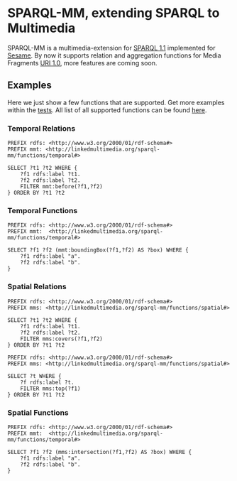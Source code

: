 # SPARQL-MM, extending SPARQL to Multimedia

SPARQL-MM is a multimedia-extension for [SPARQL 1.1](http://www.w3.org/TR/sparql11-query/) implemented for [Sesame](http://www.openrdf.org/).
By now it supports relation and aggregation functions for Media Fragments [URI 1.0](http://www.w3.org/TR/media-frags/), more features are coming soon.

## Examples
Here we just show a few functions that are supported. Get more examples within the [tests](https://github.com/tkurz/sparql-mm/blob/master/src/test/java/com/github/tkurz/sparqlmm).
All list of all supported functions can be found [here](https://github.com/tkurz/sparql-mm/blob/master/doc/sparql-mm-functions.md).

### Temporal Relations

```SPARQL
PREFIX rdfs: <http://www.w3.org/2000/01/rdf-schema#>
PREFIX mmt: <http://linkedmultimedia.org/sparql-mm/functions/temporal#>

SELECT ?t1 ?t2 WHERE {
    ?f1 rdfs:label ?t1.
    ?f2 rdfs:label ?t2.
    FILTER mmt:before(?f1,?f2)
} ORDER BY ?t1 ?t2
```

### Temporal Functions

```SPARQL
PREFIX rdfs: <http://www.w3.org/2000/01/rdf-schema#>
PREFIX mmt:  <http://linkedmultimedia.org/sparql-mm/functions/temporal#>

SELECT ?f1 ?f2 (mmt:boundingBox(?f1,?f2) AS ?box) WHERE {
    ?f1 rdfs:label "a".
    ?f2 rdfs:label "b".
}
```

### Spatial Relations

```SPARQL
PREFIX rdfs: <http://www.w3.org/2000/01/rdf-schema#>
PREFIX mms: <http://linkedmultimedia.org/sparql-mm/functions/spatial#>

SELECT ?t1 ?t2 WHERE {
    ?f1 rdfs:label ?t1.
    ?f2 rdfs:label ?t2.
    FILTER mms:covers(?f1,?f2)
} ORDER BY ?t1 ?t2
```

```SPARQL
PREFIX rdfs: <http://www.w3.org/2000/01/rdf-schema#>
PREFIX mms: <http://linkedmultimedia.org/sparql-mm/functions/spatial#>

SELECT ?t WHERE {
    ?f rdfs:label ?t.
    FILTER mms:top(?f1)
} ORDER BY ?t1 ?t2
```

### Spatial Functions

```SPARQL
PREFIX rdfs: <http://www.w3.org/2000/01/rdf-schema#>
PREFIX mmt:  <http://linkedmultimedia.org/sparql-mm/functions/temporal#>

SELECT ?f1 ?f2 (mms:intersection(?f1,?f2) AS ?box) WHERE {
    ?f1 rdfs:label "a".
    ?f2 rdfs:label "b".
}
```
